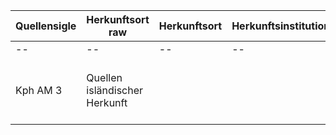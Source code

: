 | Quellensigle | Herkunftsort raw | Herkunftsort | Herkunftsinstitution | Quellentyp | Bibliotheksort | Bibliothek | Bibliothekssignatur | Datierung raw | Datierung | Jahrhundert |
|--|--|--|--|--|--|--|--|--|--|--|
|--|--|--|--|--|--|--|--|--|--|--|
| Kph AM 3 | Quellen isländischer Herkunft | | | Graduale | Kopenhagen | Den Arnamagnæanske Samling | Acc. 7 Hs 3 | zwischen 1450 und 1478, wahrscheinlich vor 1472 | 15. Jh 2. Hälfte | 15. |
